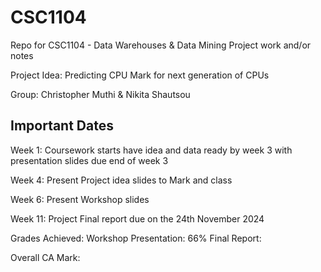 # CSC1104
Repo for CSC1104 - Data Warehouses &amp; Data Mining Project work and/or notes

Project Idea: Predicting CPU Mark for next generation of CPUs

Group: Christopher Muthi & Nikita Shautsou

## Important Dates
Week 1: Coursework starts have idea and data ready by week 3 with presentation slides due end of week 3

Week 4: Present Project idea slides to Mark and class

Week 6: Present Workshop slides

Week 11: Project Final report due on the 24th November 2024

Grades Achieved:
Workshop Presentation: 66%
Final Report:

Overall CA Mark: 
